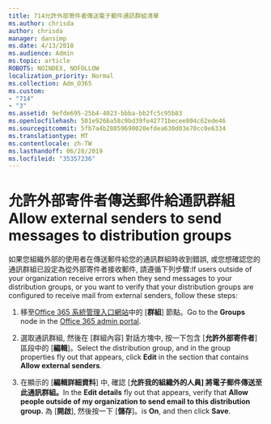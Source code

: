 ```yaml
---
title: 714允許外部寄件者傳送電子郵件通訊群組清單
ms.author: chrisda
author: chrisda
manager: dansimp
ms.date: 4/13/2018
ms.audience: Admin
ms.topic: article
ROBOTS: NOINDEX, NOFOLLOW
localization_priority: Normal
ms.collection: Adm_O365
ms.custom:
- "714"
- "3"
ms.assetid: 9efde695-25b4-4023-bbba-bb2fc5c95b83
ms.openlocfilehash: 501e9266a58c9bd39fe42771becee804c62ede46
ms.sourcegitcommit: 5fb7a4b28859690020efdea630d03e70cc0e6334
ms.translationtype: MT
ms.contentlocale: zh-TW
ms.lasthandoff: 06/28/2019
ms.locfileid: "35357236"
---
```

# <a name="allow-external-senders-to-send-messages-to-distribution-groups"></a><span data-ttu-id="87436-102">允許外部寄件者傳送郵件給通訊群組</span><span class="sxs-lookup"><span data-stu-id="87436-102">Allow external senders to send messages to distribution groups</span></span>

<span data-ttu-id="87436-103">如果您組織外部的使用者在傳送郵件給您的通訊群組時收到錯誤, 或您想確認您的通訊群組已設定為從外部寄件者接收郵件, 請遵循下列步驟:</span><span class="sxs-lookup"><span data-stu-id="87436-103">If users outside of your organization receive errors when they send messages to your distribution groups, or you want to verify that your distribution groups are configured to receive mail from external senders, follow these steps:</span></span>

1. <span data-ttu-id="87436-104">移至[Office 365 系統管理入口網站](https://portal.office.com/adminportal/home#/groups)中的 [**群組**] 節點。</span><span class="sxs-lookup"><span data-stu-id="87436-104">Go to the **Groups** node in the [Office 365 admin portal](https://portal.office.com/adminportal/home#/groups).</span></span>

2. <span data-ttu-id="87436-105">選取通訊群組, 然後在 [群組內容] 對話方塊中, 按一下包含 [**允許外部寄件者**] 區段中的 [**編輯**]。</span><span class="sxs-lookup"><span data-stu-id="87436-105">Select the distribution group, and in the group properties fly out that appears, click **Edit** in the section that contains **Allow external senders**.</span></span>

3. <span data-ttu-id="87436-106">在顯示的 [**編輯詳細資料**] 中, 確認 [**允許我的組織外的人員] 將電子郵件傳送至此通訊群組。**</span><span class="sxs-lookup"><span data-stu-id="87436-106">In the **Edit details** fly out that appears, verify that **Allow people outside of my organization to send email to this distribution group.**</span></span> <span data-ttu-id="87436-107">為 [**開啟**], 然後按一下 [**儲存**]。</span><span class="sxs-lookup"><span data-stu-id="87436-107">is **On**, and then click **Save**.</span></span>
